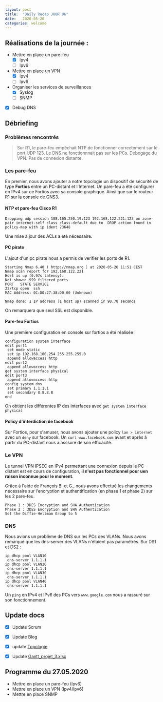 ```yaml
---
layout: post
title:  "Daily Recap JOUR 06"
date:   2020-05-26
categories: welcome
---
```



## Réalisations de la journée :

 - Mettre en place un pare-feu 
   - [x] Ipv4
   - [ ] Ipv6
 - Mettre en place un VPN
   - [X] Ipv4
   - [ ] Ipv6
 - Organiser les services de surveillances
   - [x] Syslog
   - [ ] SNMP
 - [x] Debug DNS

## Débriefing

### Problèmes rencontrés

 > Sur R1, le pare-feu empêchait NTP de fonctionner correctement sur le port UDP 123.
 > Le DNS ne fonctionnnait pas sur les PCs. 
 > Debogage du VPN. Pas de connexion distante. 

### Les pare-feu
En premier, nous avons ajouter a notre topologie un dispositif de sécurité de type **Fortios** entre un PC-distant et l'Internet. 
Un pare-feu a été configurer en IPv4 sur ce Fortios avec sa console graphique. Ainsi que sur le routeur R1 sur la console de GNS3.

#### NTP et pare-feu Cisco R1
```
Dropping udp session 188.165.250.19:123 192.168.122.221:123 on zone-pair internet-self class class-default due to  DROP action found in policy-map with ip ident 23648
```
Une mise à jour des ACLs a été nécessaire.

#### PC pirate
L'ajout d'un pc pirate nous a permis de verifier les ports de R1.
```
Starting Nmap 6.40 ( http://nmap.org ) at 2020-05-26 11:51 CEST
Nmap scan report for 192.168.122.221
Host is up (0.97s latency).
Not shown: 999 filtered ports
PORT   STATE SERVICE
22/tcp open  ssh
MAC Address: 0C:D0:27:38:D0:00 (Unknown)

Nmap done: 1 IP address (1 host up) scanned in 90.78 seconds
```
On remarquera que seul SSL est disponible.

#### Pare-feu Fortios
Une première configuration en console sur fortios a été réalisée :
```
configuration system interface
edit port1		
 set mode static			
 set ip 192.168.100.254 255.255.255.0
 append allowaccess http
edit port2
 append allowaccess http
get system interface physical
edit port3
 append allowaccess http
config system dns
 set primary 1.1.1.1
 set secondary 8.8.8.8
end
```
On obtient les différentes IP des interfaces avec `get system interface physical`

#### Policy d'interdiction de facebook
Sur Fortios, pour s'amuser, nous avons ajouter une policy `lan > internet` avec un `deny` sur facebook.
Un `curl www.facebook.com` avant et après à partir du PC-distant nous a asssuré de son efficacité.

### Le VPN 

Le tunnel VPN IPSEC en IPv4 permettant une connexion depuis le PC-distant est en cours de configuration, **il n'est pas fonctionnel pour uen raison inconnue pour le moment**.

Grâce à l'aide de François B. et G., nous avons effectué les changements nécessaire sur l'encryption et authentification (en phase 1 et phase 2) sur les 2 pare-feu.
```
Phase 1 : 3DES Encryption and SHA Authentication
Phase 2 : 3DES Encryption and SHA Authentication
Set the Diffie-Hellman Group to 5
``` 
### DNS

Nous avions un problème de DNS sur les PCs des VLANs. Nous avons remarqué que les dns-server des VLANs n'étaient pas paramétrés.
Sur DS1 et DS2 :
```
ip dhcp pool VLAN10
 dns-server 1.1.1.1
ip dhcp pool VLAN20
 dns-server 1.1.1.1
ip dhcp pool VLAN30
 dns-server 1.1.1.1
ip dhcp pool VLAN40
 dns-server 1.1.1.1
 ```
 Un `ping` en IPv4 et IPv6 des PCs vers `www.google.com` nous a rassuré sur son fonctionnement.

## Update docs

   - [x] Update Scrum
   - [x] Update Blog
   - [x] update [Topologie](https://github.com/reseau-2020/projet-three/blob/master/topologie20200526.png?raw=true)
   - [x] Update [Gantt_projet_3.xlsx](https://github.com/reseau-2020/projet-three/blob/master/Gantt_projet_3.xlsx)
    
    
## Programme du 27.05.2020
  
 - Mettre en place un pare-feu (Ipv6)
 - Mettre en place un VPN (Ipv4/Ipv6)
 - Mettre en place SNMP
  
